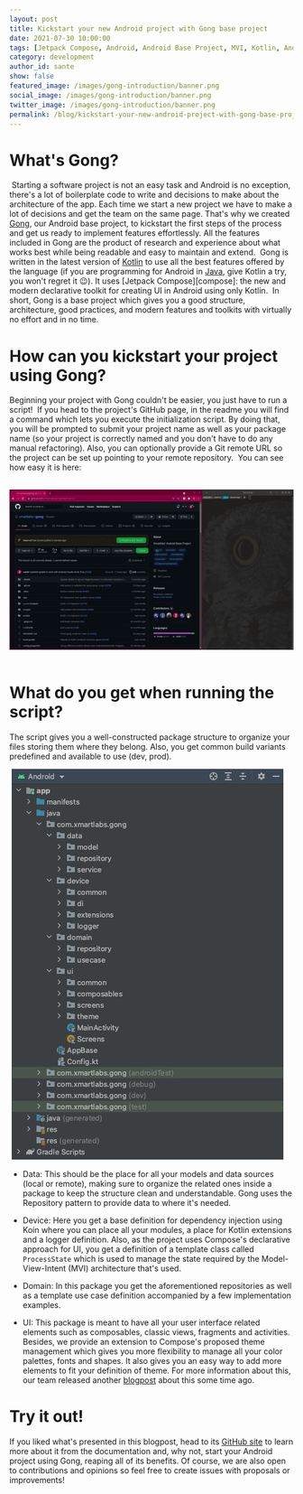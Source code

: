 ```yaml
---
layout: post
title: Kickstart your new Android project with Gong base project 
date: 2021-07-30 10:00:00
tags: [Jetpack Compose, Android, Android Base Project, MVI, Kotlin, Android Development, Declarative Toolkit, Base Project, Template]
category: development
author_id: sante
show: false
featured_image: /images/gong-introduction/banner.png
social_image: /images/gong-introduction/banner.png
twitter_image: /images/gong-introduction/banner.png
permalink: /blog/kickstart-your-new-android-project-with-gong-base-project/
---
```

# What's Gong?
​
Starting a software project is not an easy task and Android is no exception, there's a lot of boilerplate code to write and decisions to make about the architecture of the app. Each time we start a new project we have to make a lot of decisions and get the team on the same page. That's why we created [Gong][gong], our Android base project, to kickstart the first steps of the process and get us ready to implement features effortlessly. All the features included in Gong are the product of research and experience about what works best while being readable and easy to maintain and extend. 
​
Gong is written in the latest version of [Kotlin][kotlin] to use all the best features offered by the language (if you are programming for Android in [Java][java], give Kotlin a try, you won't regret it :wink:). It uses [Jetpack Compose][compose]: the new and modern declarative toolkit for creating UI in Android using only Kotlin.
​
In short, Gong is a base project which gives you a good structure, architecture, good practices, and modern features and toolkits with virtually no effort and in no time.
​
# How can you kickstart your project using Gong?
Beginning your project with Gong couldn't be easier, you just have to run a script! 
​
If you head to the project's GitHub page, in the readme you will find a command which lets you execute the initialization script. By doing that, you will be prompted to submit your project name as well as your package name (so your project is correctly named and you don't have to do any manual refactoring). Also, you can optionally provide a Git remote URL so the project can be set up pointing to your remote repository.
​
You can see how easy it is here:

​
![How to start using it][howto]
​
# What do you get when running the script?
The script gives you a well-constructed package structure to organize your files storing them where they belong. Also, you get common build variants predefined and available to use (dev, prod).

​
![Generated project tree][projectTree]
​

- Data: This should be the place for all your models and data sources (local or remote), making sure to organize the related ones inside a package to keep the structure clean and understandable. Gong uses the Repository pattern to provide data to where it's needed. 
​

- Device: Here you get a base definition for dependency injection using Koin where you can place all your modules, a place for Kotlin extensions and a logger definition. Also, as the project uses Compose's declarative approach for UI, you get a definition of a template class called `ProcessState` which is used to manage the state required by the Model-View-Intent (MVI) architecture that's used.


- Domain: In this package you get the aforementioned repositories as well as a template use case definition accompanied by a few implementation examples. 
​

- UI: This package is meant to have all your user interface related elements such as composables, classic views, fragments and activities. Besides, we provide an extension to Compose's proposed theme management which gives you more flexibility to manage all your color palettes, fonts and shapes. It also gives you an easy way to add more elements to fit your definition of theme. For more information about this, our team released another [blogpost][mirland] about this some time ago.
​
# Try it out!
If you liked what's presented in this blogpost, head to its [GitHub site][gong] to learn more about it from the documentation and, why not, start your Android project using Gong, reaping all of its benefits. Of course, we are also open to contributions and opinions so feel free to create issues with proposals or improvements!
​
​

[gong]: https://github.com/xmartlabs/gong
[mirland]: https://blog.xmartlabs.com/blog/extending-material-theme-in-jetpack-compose/
[kotlin]: https://kotlinlang.org/
[java]: https://java.com
[howto]: /images/gong-introduction/howto.gif
[projectTree]: /images/gong-introduction/projectTree.png
